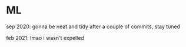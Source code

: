# ML
sep 2020: gonna be neat and tidy after a couple of commits, stay tuned

feb 2021: lmao i wasn't expelled
